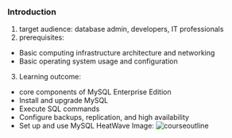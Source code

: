 ### Introduction 
1. target audience: database admin, developers, IT professionals 
2. prerequisites: 
- Basic computing infrastructure architecture and networking 
- Basic operating system usage and configuration 
3. Learning outcome:
- core components of MySQL Enterprise Edition 
- Install and upgrade MySQL 
- Execute SQL commands 
- Configure backups, replication, and high availability 
- Set up and use MySQL HeatWave 
Image: ![courseoutline]("C:\Users\Yumeng.FRAGAPANEFARMS\Downloads\courseoutline.png")
